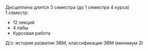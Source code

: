 Дисциплина длится 3 семестра (до 1 семестра 4 курса)  
1 семестр:
- 12 лекций
- 4 лабы
- Курсовая работа
  
Д/з: история развития ЭВМ, классификация ЭВМ (минимум 3)